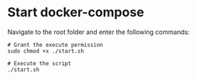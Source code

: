# Start docker-compose

Navigate to the root folder and enter the following commands:

```
# Grant the execute permission
sudo chmod +x ./start.sh

# Execute the script
./start.sh
```
